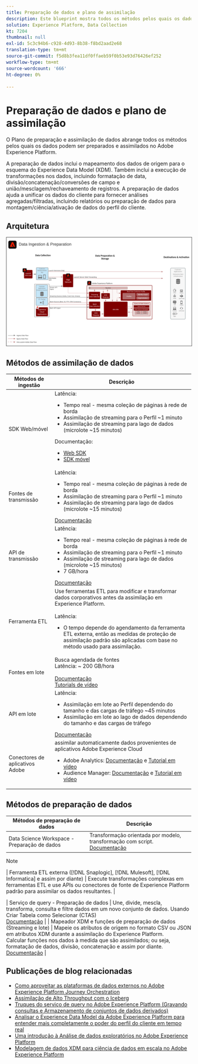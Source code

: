 ```yaml
---
title: Preparação de dados e plano de assimilação
description: Este blueprint mostra todos os métodos pelos quais os dados podem ser assimilados e preparados no Adobe Experience Platform.
solution: Experience Platform, Data Collection
kt: 7204
thumbnail: null
exl-id: 5c3c94b6-c928-4d93-8b38-f8bd2aad2e68
translation-type: tm+mt
source-git-commit: f5d8b3fea11df0ffaeb59f0b53e93d76426ef252
workflow-type: tm+mt
source-wordcount: '666'
ht-degree: 0%

---
```


# Preparação de dados e plano de assimilação

O Plano de preparação e assimilação de dados abrange todos os métodos pelos quais os dados podem ser preparados e assimilados no Adobe Experience Platform.

A preparação de dados inclui o mapeamento dos dados de origem para o esquema do Experience Data Model (XDM). Também inclui a execução de transformações nos dados, incluindo formatação de data, divisão/concatenação/conversões de campo e união/mesclagem/rechaveamento de registros. A preparação de dados ajuda a unificar os dados do cliente para fornecer análises agregadas/filtradas, incluindo relatórios ou preparação de dados para montagem/ciência/ativação de dados do perfil do cliente.

## Arquitetura

<img src="assets/dataingest.svg" alt="Arquitetura de referência para o plano de preparação e assimilação de dados" style="border:1px solid #4a4a4a" />

## Métodos de assimilação de dados

| Métodos de ingestão | Descrição |
|------------------------------|-----------------------------------------------------------------------------------------------------------------------------------------------------------------------------------------------------------------------------------------------------------------------------------------------------------------------------------------------------------------------------------------------------------------------------------------|
| SDK Web/móvel | Latência:<ul><li>Tempo real - mesma coleção de páginas à rede de borda</li><li>Assimilação de streaming para o Perfil ~1 minuto</li><li>Assimilação de streaming para lago de dados (microlote ~15 minutos)</ul>Documentação: <ul><li>[Web SDK](https://experienceleague.corp.adobe.com/docs/web-sdk.html)</li><li>[SDK móvel](https://experienceleague.adobe.com/docs/mobile.html?lang=en)</li></ul> |
| Fontes de transmissão | Latência:<ul><li>Tempo real - mesma coleção de páginas à rede de borda</li><li>Assimilação de streaming para o Perfil ~1 minuto</li><li>Assimilação de streaming para lago de dados (microlote ~15 minutos)</li></ul>[Documentação](https://experienceleague.adobe.com/docs/experience-platform/sources/home.html?lang=en#connectors) |
| API de transmissão | Latência:<ul><li>Tempo real - mesma coleção de páginas à rede de borda</li><li>Assimilação de streaming para o Perfil ~1 minuto</li><li>Assimilação de streaming para lago de dados (microlote ~15 minutos)</li><li>7 GB/hora</li></ul>[Documentação](https://experienceleague.adobe.com/docs/experience-platform/ingestion/streaming/overview.html?lang=en#what-can-you-do-with-streaming-ingestion%3F) |
| Ferramenta ETL | Use ferramentas ETL para modificar e transformar dados corporativos antes da assimilação em Experience Platform.<br><br>Latência:<ul><li>O tempo depende do agendamento da ferramenta ETL externa, então as medidas de proteção de assimilação padrão são aplicadas com base no método usado para assimilação.</li></ul> |
| Fontes em lote | Busca agendada de fontes<br>Latência: ~ 200 GB/hora<br><br>[Documentação](https://experienceleague.adobe.com/docs/experience-platform/sources/home.html?lang=en#connectors)<br>[Tutorials de vídeo](https://experienceleague.adobe.com/docs/platform-learn/tutorials/sources/overview.html) |
| API em lote | Latência:<ul><li>Assimilação em lote ao Perfil dependendo do tamanho e das cargas de tráfego ~45 minutos</li><li>Assimilação em lote ao lago de dados dependendo do tamanho e das cargas de tráfego</li></ul>[Documentação](https://experienceleague.adobe.com/docs/experience-platform/ingestion/batch/overview.html?lang=en#batch) |
| Conectores de aplicativos Adobe | assimilar automaticamente dados provenientes de aplicativos Adobe Experience Cloud<ul><li>Adobe Analytics: [Documentação](https://experienceleague.adobe.com/docs/experience-platform/sources/connectors/adobe-applications/analytics.html?lang=en#connectors) e [Tutorial em vídeo](https://experienceleague.adobe.com/docs/platform-learn/tutorials/sources/ingest-data-from-adobe-analytics.html)</li><li>Audience Manager: [Documentação](https://experienceleague.adobe.com/docs/experience-platform/sources/connectors/adobe-applications/audience-manager.html?lang=en#connectors) e [Tutorial em vídeo](https://experienceleague.adobe.com/docs/platform-learn/tutorials/sources/ingest-data-from-aam.html)</li></ul> |


## Métodos de preparação de dados

| Métodos de preparação de dados | Descrição |
|------------------------------------------------------------|------------------------------------------------------------------------------------------------------------------------------------------------------------------------------------------------------------------------------------------------------------------------------------------------|
| Data Science Workspace - Preparação de dados | Transformação orientada por modelo, transformação com script.<br>[Documentação](https://experienceleague.adobe.com/docs/experience-platform/data-science-workspace/home.html?lang=en) |
>[!NOTE]
>
>| Ferramenta ETL externa ([!DNL Snaplogic], [!DNL Mulesoft], [!DNL Informatica] e assim por diante) | Execute transformações complexas em ferramentas ETL e use APIs ou conectores de fonte de Experience Platform padrão para assimilar os dados resultantes.                                                                                                                                                               |

| Serviço de query - Preparação de dados                                  | Une, divide, mescla, transforma, consulta e filtre dados em um novo conjunto de dados. Usando Criar Tabela como Selecionar (CTAS) <br>[Documentação](https://experienceleague.adobe.com/docs/experience-platform/query/home.html?lang=en#sql)                                                                       |
| Mapeador XDM e funções de preparação de dados (Streaming e lote)     | Mapeie os atributos de origem no formato CSV ou JSON em atributos XDM durante a assimilação do Experience Platform.<br>Calcular funções nos dados à medida que são assimilados; ou seja, formatação de dados, divisão, concatenação e assim por diante.<br>[Documentação](https://experienceleague.adobe.com/docs/experience-platform/data-prep/home.html?lang=en) |

## Publicações de blog relacionadas

* [Como aproveitar as plataformas de dados externos no Adobe Experience Platform Journey Orchestration](https://medium.com/adobetech/leveraging-external-data-platforms-in-adobe-experience-platform-journey-orchestration-54fc6134fe17?source=your_stories_page-------------------------------------)
* [Assimilação de Alto Throughput com o Iceberg](https://medium.com/adobetech/high-throughput-ingestion-with-iceberg-ccf7877a413f?source=your_stories_page-------------------------------------)
* [Truques do serviço de query no Adobe Experience Platform (Gravando consultas e Armazenamento de conjuntos de dados derivados)](https://medium.com/adobetech/query-service-tricks-in-adobe-experience-platform-writing-queries-and-storing-derived-datasets-eaee0d6d683e?source=your_stories_page-------------------------------------)
* [Analisar o Experience Data Model da Adobe Experience Platform para entender mais completamente o poder do perfil do cliente em tempo real](https://medium.com/adobetech/digging-into-adobe-experience-platforms-experience-data-model-to-more-fully-understand-the-power-3e109271e04f?source=your_stories_page-------------------------------------)
* [Uma introdução à Análise de dados exploratórios no Adobe Experience Platform](https://medium.com/adobetech/an-introductory-look-at-exploratory-data-analysis-on-adobe-experience-platform-1bfce7501d9a?source=your_stories_page-------------------------------------)
* [Modelagem de dados XDM para ciência de dados em escala no Adobe Experience Platform](https://medium.com/adobetech/modeling-xdm-data-for-data-science-at-scale-on-adobe-experience-platform-222bb2a6dbf7?source=your_stories_page-------------------------------------)
